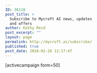 ```yaml
---
ID: 36118
post_title: >
  Subscribe to Mycroft AI news, updates
  and offers
author: Kathy Reid
post_excerpt: ""
layout: page
permalink: http://mycroft.ai/subscribe/
published: true
post_date: 2018-02-26 12:17:47
---
```

[activecampaign form=50]